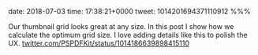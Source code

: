 date: 2018-07-03
time: 17:38:21+0000
tweet: 1014201694371110912
%%%

Our thumbnail grid looks great at any size. In this post I show how we calculate the optimum grid size. I love adding details like this to polish the UX. [twitter.com/PSPDFKit/status/1014186639898415110](https://twitter.com/PSPDFKit/status/1014186639898415110)
